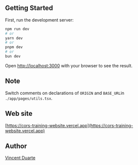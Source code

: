 ## Getting Started

First, run the development server:

```bash
npm run dev
# or
yarn dev
# or
pnpm dev
# or
bun dev
```

Open [http://localhost:3000](http://localhost:3000) with your browser to see the result.


## Note

Switch comments on declarations of `ORIGIN` and `BASE_URL`in `./app/pages/utils.tsx`.

## Web site
[https://cors-training-website.vercel.app](https://cors-training-website.vercel.app) 

## Author
[Vincent Duarte](https://github.com/DuarteVi)
